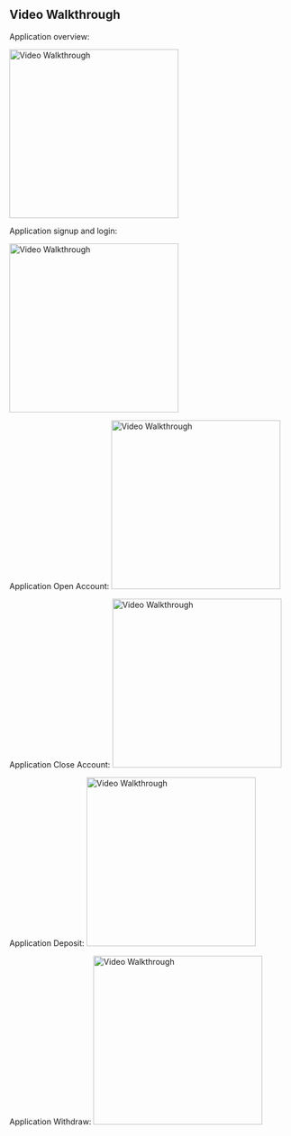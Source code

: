 
## Video Walkthrough

Application overview:

<img src='http://g.recordit.co/ykHhfGOrbR.gif' title='Video Walkthrough' width='300px'  alt='Video Walkthrough' />

Application signup and login:

<img src='http://g.recordit.co/YZdCgnwQw4.gif' title='Video Walkthrough' width='300px' alt='Video Walkthrough' />




Application Open Account:
<img src='http://g.recordit.co/5BvW7fd5w9.gif' title='Video Walkthrough' width='300px' alt='Video Walkthrough' />

Application Close Account:
<img src='http://g.recordit.co/VVvSpZqT4g.gif' title='Video Walkthrough' width='300px' alt='Video Walkthrough' />

Application Deposit:
<img src='http://g.recordit.co/MUrqfNU81s.gif' title='Video Walkthrough' width='300px' alt='Video Walkthrough' />

Application Withdraw:
<img src='http://g.recordit.co/Ov3qySWcxh.gif' title='Video Walkthroughw' width='300px' alt='Video Walkthrough' />
